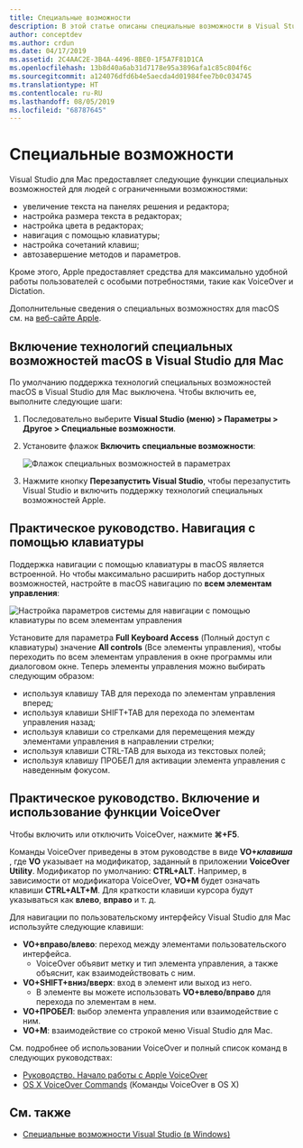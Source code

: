 ```yaml
---
title: Специальные возможности
description: В этой статье описаны специальные возможности в Visual Studio для Mac и способы их включения.
author: conceptdev
ms.author: crdun
ms.date: 04/17/2019
ms.assetid: 2C4AAC2E-3B4A-4496-8BE0-1F5A7F81D1CA
ms.openlocfilehash: 13b8d40a6ab31d7178e95a3896afa1c85c804f6c
ms.sourcegitcommit: a124076dfd6b4e5aecda4d01984fee7b0c034745
ms.translationtype: HT
ms.contentlocale: ru-RU
ms.lasthandoff: 08/05/2019
ms.locfileid: "68787645"
---
```

# <a name="accessibility"></a>Специальные возможности

Visual Studio для Mac предоставляет следующие функции специальных возможностей для людей с ограниченными возможностями:

- увеличение текста на панелях решения и редактора;
- настройка размера текста в редакторах;
- настройка цвета в редакторах;
- навигация с помощью клавиатуры;
- настройка сочетаний клавиш;
- автозавершение методов и параметров.

Кроме этого, Apple предоставляет средства для максимально удобной работы пользователей с особыми потребностями, такие как VoiceOver и Dictation.

Дополнительные сведения о специальных возможностях для macOS см. на [веб-сайте Apple](https://www.apple.com/accessibility/mac/).

## <a name="enabling-macos-assistive-technologies-in-visual-studio-for-mac"></a>Включение технологий специальных возможностей macOS в Visual Studio для Mac

По умолчанию поддержка технологий специальных возможностей macOS в Visual Studio для Mac выключена. Чтобы включить ее, выполните следующие шаги:

1. Последовательно выберите **Visual Studio (меню) > Параметры > Другое > Специальные возможности**.

2. Установите флажок **Включить специальные возможности**:

   ![Флажок специальных возможностей в параметрах](media/accessibility-preferences.png)

3. Нажмите кнопку **Перезапустить Visual Studio**, чтобы перезапустить Visual Studio и включить поддержку технологий специальных возможностей Apple.

## <a name="how-to-use-keyboard-navigation"></a>Практическое руководство. Навигация с помощью клавиатуры

Поддержка навигации с помощью клавиатуры в macOS является встроенной. Но чтобы максимально расширить набор доступных возможностей, настройте в macOS навигацию по **всем элементам управления**:

![Настройка параметров системы для навигации с помощью клавиатуры по всем элементам управления](media/accessibility-preferences-keyboard.png)

Установите для параметра **Full Keyboard Access** (Полный доступ с клавиатуры) значение **All controls** (Все элементы управления), чтобы переходить по всем элементам управления в окне программы или диалоговом окне. Теперь элементы управления можно выбирать следующим образом:

- используя клавишу TAB для перехода по элементам управления вперед;
- используя клавиши SHIFT+TAB для перехода по элементам управления назад;
- используя клавиши со стрелками для перемещения между элементами управления в направлении стрелки;
- используя клавиши CTRL-TAB для выхода из текстовых полей;
- используя клавишу ПРОБЕЛ для активации элемента управления с наведенным фокусом.

## <a name="how-to-enable-and-use-voiceover"></a>Практическое руководство. Включение и использование функции VoiceOver

Чтобы включить или отключить VoiceOver, нажмите **&#8984;+F5**.

Команды VoiceOver приведены в этом руководстве в виде **VO+_клавиша_** , где **VO** указывает на модификатор, заданный в приложении **VoiceOver Utility**. Модификатор по умолчанию: **CTRL+ALT**. Например, в зависимости от модификатора VoiceOver, **VO+M** будет означать клавиши **CTRL+ALT+M**. Для краткости клавиши курсора будут указываться как **влево**, **вправо** и т. д.

Для навигации по пользовательскому интерфейсу Visual Studio для Mac используйте следующие клавиши:

- **VO+вправо/влево**: переход между элементами пользовательского интерфейса.
  - VoiceOver объявит метку и тип элемента управления, а также объяснит, как взаимодействовать с ним.
- **VO+SHIFT+вниз/вверх**: вход в элемент или выход из него.
  - В элементе вы можете использовать **VO+влево/вправо** для перехода по элементам в нем.
- **VO+ПРОБЕЛ**: выбор элемента управления или взаимодействие с ним.
- **VO+M**: взаимодействие со строкой меню Visual Studio для Mac.

См. подробнее об использовании VoiceOver и полный список команд в следующих руководствах:

- [Руководство. Начало работы с Apple VoiceOver](https://support.apple.com/en-us/guide/voiceover-guide/welcome/web)
- [OS X VoiceOver Commands](http://lab.dotjay.com/notes/voiceover-commands/) (Команды VoiceOver в OS X)

## <a name="see-also"></a>См. также

- [Специальные возможности Visual Studio (в Windows)](/visualstudio/ide/reference/accessibility-features-of-visual-studio)
